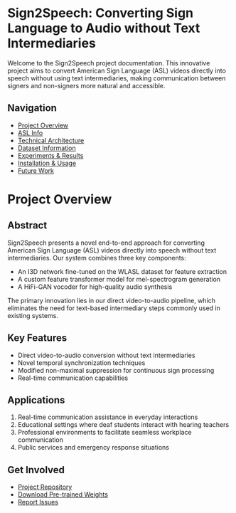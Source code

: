 # Sign2Speech: Converting Sign Language to Audio without Text Intermediaries

Welcome to the Sign2Speech project documentation. This innovative project aims to convert American Sign Language (ASL) videos directly into speech without using text intermediaries, making communication between signers and non-signers more natural and accessible.

## Navigation

- [Project Overview](#project-overview)
- [ASL Info](asl_info.md)
- [Technical Architecture](architecture.md)
- [Dataset Information](datasets.md)
- [Experiments & Results](experiments.md)
- [Installation & Usage](installation.md)
- [Future Work](future.md)

# Project Overview

## Abstract

Sign2Speech presents a novel end-to-end approach for converting American Sign Language (ASL) videos directly into speech without text intermediaries. Our system combines three key components:
- An I3D network fine-tuned on the WLASL dataset for feature extraction
- A custom feature transformer model for mel-spectrogram generation
- A HiFi-GAN vocoder for high-quality audio synthesis

The primary innovation lies in our direct video-to-audio pipeline, which eliminates the need for text-based intermediary steps commonly used in existing systems.

## Key Features

- Direct video-to-audio conversion without text intermediaries
- Novel temporal synchronization techniques
- Modified non-maximal suppression for continuous sign processing
- Real-time communication capabilities

## Applications

1. Real-time communication assistance in everyday interactions
2. Educational settings where deaf students interact with hearing teachers
3. Professional environments to facilitate seamless workplace communication
4. Public services and emergency response situations


## Get Involved

- [Project Repository](https://github.com/Kugelblitz25/sign2speech/)
- [Download Pre-trained Weights](https://drive.google.com/drive/folders/150wd1GsVxnIXq3btG0EEhhXS9gBYnJ2f?usp=sharing)
- [Report Issues](https://github.com/Kugelblitz25/sign2speech/issues)